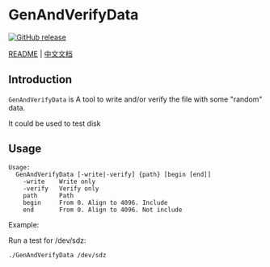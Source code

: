 # GenAndVerifyData
[![GitHub release](https://img.shields.io/github/v/tag/hzyitc/GenAndVerifyData?label=release)](https://github.com/hzyitc/GenAndVerifyData/releases)

[README](README.md) | [中文文档](README_zh.md)

## Introduction

`GenAndVerifyData` is A tool to write and/or verify the file with some "random" data.

It could be used to test disk

## Usage

```
Usage: 
  GenAndVerifyData [-write|-verify] {path} [begin [end]]
    -write    Write only
    -verify   Verify only
    path      Path
    begin     From 0. Align to 4096. Include
    end       From 0. Align to 4096. Not include
```

Example:

Run a test for /dev/sdz:

```
./GenAndVerifyData /dev/sdz
```